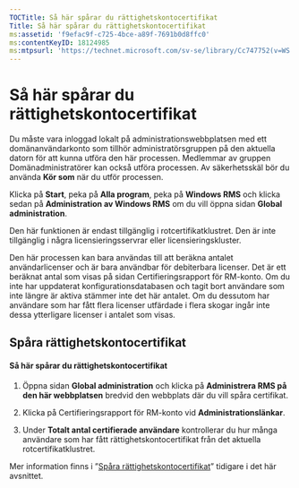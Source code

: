 ```yaml
---
TOCTitle: Så här spårar du rättighetskontocertifikat
Title: Så här spårar du rättighetskontocertifikat
ms:assetid: 'f9efac9f-c725-4bce-a89f-7691b0d8ffc0'
ms:contentKeyID: 18124985
ms:mtpsurl: 'https://technet.microsoft.com/sv-se/library/Cc747752(v=WS.10)'
---
```


Så här spårar du rättighetskontocertifikat
==========================================

Du måste vara inloggad lokalt på administrationswebbplatsen med ett domänanvändarkonto som tillhör administratörsgruppen på den aktuella datorn för att kunna utföra den här processen. Medlemmar av gruppen Domänadministratörer kan också utföra processen. Av säkerhetsskäl bör du använda **Kör som** när du utför processen.

Klicka på **Start**, peka på **Alla program**, peka på **Windows RMS** och klicka sedan på **Administration av Windows RMS** om du vill öppna sidan **Global administration**.

Den här funktionen är endast tillgänglig i rotcertifikatklustret. Den är inte tillgänglig i några licensieringsservrar eller licensieringskluster.

Den här processen kan bara användas till att beräkna antalet användarlicenser och är bara användbar för debiterbara licenser. Det är ett beräknat antal som visas på sidan Certifieringsrapport för RM-konto. Om du inte har uppdaterat konfigurationsdatabasen och tagit bort användare som inte längre är aktiva stämmer inte det här antalet. Om du dessutom har användare som har fått flera licenser utfärdade i flera skogar ingår inte dessa ytterligare licenser i antalet som visas.

Spåra rättighetskontocertifikat
-------------------------------

#### Så här spårar du rättighetskontocertifikat

1.  Öppna sidan **Global administration** och klicka på **Administrera RMS på den här webbplatsen** bredvid den webbplats där du vill spåra certifikat.

2.  Klicka på Certifieringsrapport för RM-konto vid **Administrationslänkar**.

3.  Under **Totalt antal certifierade användare** kontrollerar du hur många användare som har fått rättighetskontocertifikat från det aktuella rotcertifikatklustret.

Mer information finns i ”[Spåra rättighetskontocertifikat](https://technet.microsoft.com/5bb0f3cf-fc44-4e60-a93f-c789d6f8a902)” tidigare i det här avsnittet.
